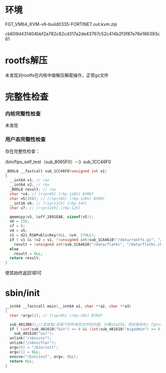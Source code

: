 # 环境

FGT_VM64_KVM-v6-build0335-FORTINET.out.kvm.zip

cb609d431404bbf2a782c82cd317a2de43767c52c414b2f3f87e76e166393c61

# rootfs解压

未发现对rootfs在内核中做解压解密操作，正常gz文件

# 完整性检查

### 内核完整性检查

未发现

### 用户态完整性检查

存在完整性检查：

/bin/fips_self_test（sub_8065F0）--》sub_1CC46F0

```c
_BOOL8 __fastcall sub_1CC46F0(unsigned int a1)
{
  __int64 v1; // rax
  __int64 v2; // rbx
  _BOOL8 result; // rax
  char *v4; // [rsp+8h] [rbp-128h] BYREF
  char v5[268]; // [rsp+10h] [rbp-120h] BYREF
  __int16 v6; // [rsp+11Ch] [rbp-14h]
  char v7; // [rsp+11Eh] [rbp-12h]

  qmemcpy(v5, &off_2891EA8, sizeof(v5));
  v6 = 256;
  v7 = 0;
  v4 = v5;
  v1 = d2i_RSAPublicKey(0LL, &v4, 270LL);
  if ( v1 && (v2 = v1, !(unsigned int)sub_1CA4610("/data/rootfs.gz", "/data/rootfs.gz.chk", a1, v1)) )
    result = (unsigned int)sub_1CA4610("/data/flatkc", "/data/flatkc.chk", a1, v2) == 0;
  else
    result = 0LL;
  return result;
}
```

使其始终返回1即可

# sbin/init

```c
__int64 __fastcall main(__int64 a1, char **a2, char **a3)
{
  char *argv[2]; // [rsp+0h] [rbp-10h] BYREF

  sub_4013B0();//会读取/目录下的所有的文件的内容，计算sha256，然后保存在/.fgtsum中
  if ( (int)sub_401610("bin") >= 0 && (int)sub_401610("migadmin") >= 0 )
    sub_401610("usr");
  unlink("/sbin/xz");
  unlink("/sbin/ftar");
  argv[0] = "/bin/init";
  argv[1] = 0LL;
  execve("/bin/init", argv, 0LL);
  return 0LL;
}
```

